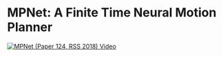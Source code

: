 # MPNet: A Finite Time Neural Motion Planner
[![MPNet (Paper 124, RSS 2018) Video](https://youtu.be/VatnwBDv7mo/0.jpg)](https://youtu.be/VatnwBDv7mo  "MPNet (Paper 124, RSS 2018)")
